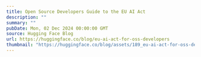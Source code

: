 ```yaml
---
title: Open Source Developers Guide to the EU AI Act
description: ""
summary: ""
pubDate: Mon, 02 Dec 2024 00:00:00 GMT
source: Hugging Face Blog
url: https://huggingface.co/blog/eu-ai-act-for-oss-developers
thumbnail: "https://huggingface.co/blog/assets/189_eu-ai-act-for-oss-developers/thumbnail.png"
---
```


